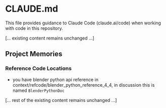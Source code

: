 # CLAUDE.md

This file provides guidance to Claude Code (claude.ai/code) when working with code in this repository.

[... existing content remains unchanged ...]

## Project Memories

### Reference Code Locations

- you have blender python api reference in context/refcode/blender_python_reference_4_4, in discussion this is named `BlenderPythonDoc`

[... rest of the existing content remains unchanged ...]